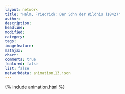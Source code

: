 ```yaml
---
layout: network
title: "Halm, Friedrich: Der Sohn der Wildnis (1842)"
author:
description:
headline:
modified:
category:
tags:
imagefeature: 
mathjax: 
chart: 
comments: true
featured: false
list: false
networkdata: animation113.json
---
```

{% include animation.html %}
